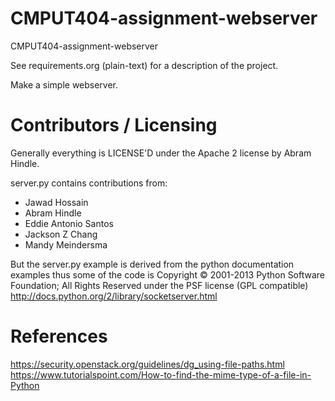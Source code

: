 # CMPUT404-assignment-webserver

CMPUT404-assignment-webserver

See requirements.org (plain-text) for a description of the project.

Make a simple webserver.

# Contributors / Licensing

Generally everything is LICENSE'D under the Apache 2 license by Abram Hindle.

server.py contains contributions from:
-   Jawad Hossain
-   Abram Hindle
-   Eddie Antonio Santos
-   Jackson Z Chang
-   Mandy Meindersma

But the server.py example is derived from the python documentation
examples thus some of the code is Copyright © 2001-2013 Python
Software Foundation; All Rights Reserved under the PSF license (GPL
compatible) http://docs.python.org/2/library/socketserver.html

# References

https://security.openstack.org/guidelines/dg_using-file-paths.html
https://www.tutorialspoint.com/How-to-find-the-mime-type-of-a-file-in-Python
